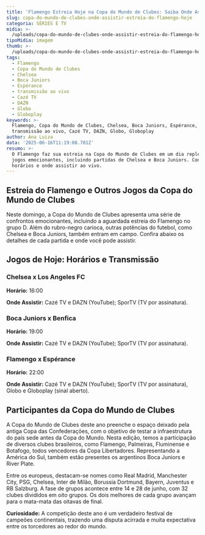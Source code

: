 ```yaml
---
title: 'Flamengo Estreia Hoje na Copa do Mundo de Clubes: Saiba Onde Assistir'
slug: copa-do-mundo-de-clubes-onde-assistir-estreia-do-flamengo-hoje
categoria: SÉRIES E TV
midia: >-
  /uploads/copa-do-mundo-de-clubes-onde-assistir-estreia-do-flamengo-hoje-thumb.png
tipoMidia: imagem
thumb: >-
  /uploads/copa-do-mundo-de-clubes-onde-assistir-estreia-do-flamengo-hoje-thumb.png
tags:
  - Flamengo
  - Copa do Mundo de Clubes
  - Chelsea
  - Boca Juniors
  - Espérance
  - transmissão ao vivo
  - Cazé TV
  - DAZN
  - Globo
  - Globoplay
keywords: >-
  Flamengo, Copa do Mundo de Clubes, Chelsea, Boca Juniors, Espérance,
  transmissão ao vivo, Cazé TV, DAZN, Globo, Globoplay
author: Ana Luiza
data: '2025-06-16T11:19:08.701Z'
resumo: >-
  O Flamengo faz sua estreia na Copa do Mundo de Clubes em um dia repleto de
  jogos emocionantes, incluindo partidas de Chelsea e Boca Juniors. Confira os
  horários e onde assistir ao vivo.
---
```


## Estreia do Flamengo e Outros Jogos da Copa do Mundo de Clubes

Neste domingo, a Copa do Mundo de Clubes apresenta uma série de confrontos emocionantes, incluindo a aguardada estreia do Flamengo no grupo D. Além do rubro-negro carioca, outras potências do futebol, como Chelsea e Boca Juniors, também entram em campo. Confira abaixo os detalhes de cada partida e onde você pode assistir.

## Jogos de Hoje: Horários e Transmissão

### Chelsea x Los Angeles FC

**Horário:** 16:00

**Onde Assistir:** Cazé TV e DAZN (YouTube); SporTV (TV por assinatura).

### Boca Juniors x Benfica

**Horário:** 19:00

**Onde Assistir:** Cazé TV e DAZN (YouTube); SporTV (TV por assinatura).

### Flamengo x Espérance

**Horário:** 22:00

**Onde Assistir:** Cazé TV e DAZN (YouTube); SporTV (TV por assinatura), Globo e Globoplay (sinal aberto).

## Participantes da Copa do Mundo de Clubes

A Copa do Mundo de Clubes deste ano preenche o espaço deixado pela antiga Copa das Confederações, com o objetivo de testar a infraestrutura do país sede antes da Copa do Mundo. Nesta edição, temos a participação de diversos clubes brasileiros, como Flamengo, Palmeiras, Fluminense e Botafogo, todos vencedores da Copa Libertadores. Representando a América do Sul, também estão presentes os argentinos Boca Juniors e River Plate.

Entre os europeus, destacam-se nomes como Real Madrid, Manchester City, PSG, Chelsea, Inter de Milão, Borussia Dortmund, Bayern, Juventus e RB Salzburg. A fase de grupos acontece entre 14 e 28 de junho, com 32 clubes divididos em oito grupos. Os dois melhores de cada grupo avançam para o mata-mata das oitavas de final.

**Curiosidade:** A competição deste ano é um verdadeiro festival de campeões continentais, trazendo uma disputa acirrada e muita expectativa entre os torcedores ao redor do mundo.
